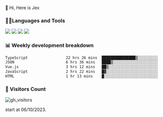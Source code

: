  👋 Hi, Here is Jex

 

### 🧑‍💻Languages and Tools

<code><a href="https://react.dev"><img src="https://api.iconify.design/logos:react.svg" /></a></code>
<code><a href="https://github.com/vuejs/core"><img src="https://api.iconify.design/logos:vue.svg" /></a></code> 
<code><a href="https://github.com/microsoft/TypeScript"><img src="https://api.iconify.design/logos:typescript-icon.svg" /></a></code>
<code><a href="https://threejs.org/"><img src="https://api.iconify.design/logos:threejs.svg" /></a></code>

### 📊 Weekly development breakdown

<!--START_SECTION:waka-->

```txt
TypeScript                 22 hrs 26 mins  ███████████████▒░░░░░░░░░   60.85 %
JSON                       6 hrs 36 mins   ████▒░░░░░░░░░░░░░░░░░░░░   17.92 %
Vue.js                     3 hrs 12 mins   ██▒░░░░░░░░░░░░░░░░░░░░░░   08.68 %
JavaScript                 2 hrs 22 mins   █▓░░░░░░░░░░░░░░░░░░░░░░░   06.44 %
HTML                       1 hr 13 mins    █░░░░░░░░░░░░░░░░░░░░░░░░   03.34 %
```

<!--END_SECTION:waka-->


### 👀 Visitors Count

![gh_visitors](https://profile-counter.glitch.me/jexlau/count.svg)

start at 06/10/2023.

